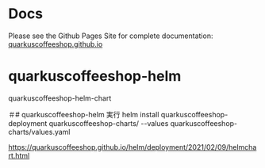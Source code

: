 # Docs
Please see the Github Pages Site for complete documentation: [quarkuscoffeeshop.github.io](https://quarkuscoffeeshop.github.io)

# quarkuscoffeeshop-helm
quarkuscoffeeshop-helm-chart

＃# quarkuscoffeeshop-helm 実行
helm install  quarkuscoffeeshop-deployment  quarkuscoffeeshop-charts/ --values quarkuscoffeeshop-charts/values.yaml

https://quarkuscoffeeshop.github.io/helm/deployment/2021/02/09/helmchart.html

